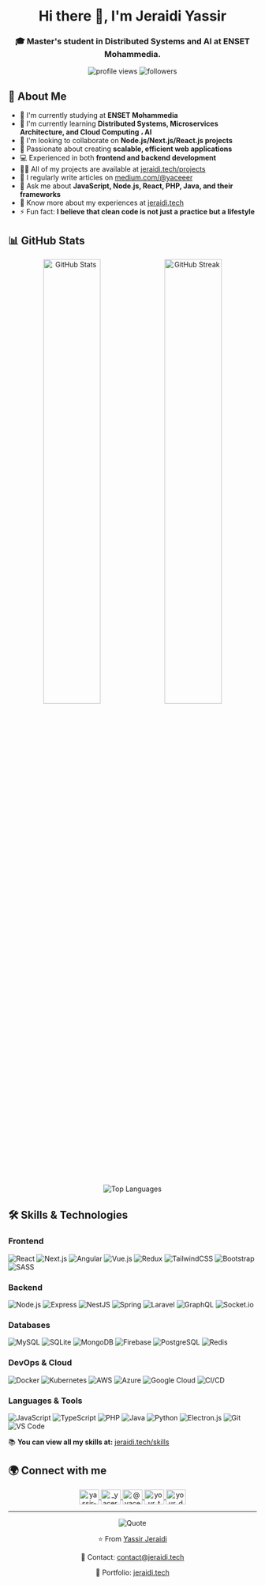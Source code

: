 <h1 align="center">Hi there 👋, I'm Jeraidi Yassir</h1>
<h3 align="center">🎓 Master's student in Distributed Systems and AI at ENSET Mohammedia.</h3>

<div align="center">
  <img src="https://komarev.com/ghpvc/?username=yassir-jeraidi&label=Profile%20views&color=0e75b6&style=flat" alt="profile views" />
  <img src="https://img.shields.io/github/followers/yassir-jeraidi?label=Followers&style=social" alt="followers" />
</div>

## 💫 About Me
- 🔭 I'm currently studying at **ENSET Mohammedia**
- 🌱 I'm currently learning **Distributed Systems, Microservices Architecture, and Cloud Computing ، AI**
- 👯 I'm looking to collaborate on **Node.js/Next.js/React.js projects**
- 🚀 Passionate about creating **scalable, efficient web applications**
- 💻 Experienced in both **frontend and backend development**
- 👨‍💻 All of my projects are available at [jeraidi.tech/projects](https://jeraidi.tech/projects)
- 📝 I regularly write articles on [medium.com/@yaceeer](https://medium.com/@yaceeer)
- 💬 Ask me about **JavaScript, Node.js, React, PHP, Java, and their frameworks**
- 📄 Know more about my experiences at [jeraidi.tech](https://jeraidi.tech)
- ⚡ Fun fact: **I believe that clean code is not just a practice but a lifestyle**

## 📊 GitHub Stats
<div align="center">
  <img src="https://github-readme-stats.vercel.app/api?username=yassir-jeraidi&show_icons=true&theme=radical" alt="GitHub Stats" width="48%" />
  <img src="https://github-readme-streak-stats.herokuapp.com/?user=yassir-jeraidi&theme=radical" alt="GitHub Streak" width="48%" />
</div>

<div align="center">
  <img src="https://github-readme-stats.vercel.app/api/top-langs/?username=yassir-jeraidi&layout=compact&theme=radical" alt="Top Languages" />
</div>

## 🛠️ Skills & Technologies

### Frontend
![React](https://img.shields.io/badge/-React-61DAFB?logo=react&logoColor=black&style=for-the-badge)
![Next.js](https://img.shields.io/badge/-Next.js-000000?logo=nextdotjs&logoColor=white&style=for-the-badge)
![Angular](https://img.shields.io/badge/-Angular-DD0031?logo=angular&logoColor=white&style=for-the-badge)
![Vue.js](https://img.shields.io/badge/-Vue.js-4FC08D?logo=vue.js&logoColor=white&style=for-the-badge)
![Redux](https://img.shields.io/badge/-Redux-764ABC?logo=redux&logoColor=white&style=for-the-badge)
![TailwindCSS](https://img.shields.io/badge/-TailwindCSS-06B6D4?logo=tailwindcss&logoColor=white&style=for-the-badge)
![Bootstrap](https://img.shields.io/badge/-Bootstrap-7952B3?logo=bootstrap&logoColor=white&style=for-the-badge)
![SASS](https://img.shields.io/badge/-SASS-CC6699?logo=sass&logoColor=white&style=for-the-badge)

### Backend
![Node.js](https://img.shields.io/badge/-Node.js-339933?logo=node.js&logoColor=white&style=for-the-badge)
![Express](https://img.shields.io/badge/-Express-000000?logo=express&logoColor=white&style=for-the-badge)
![NestJS](https://img.shields.io/badge/-NestJS-E0234E?logo=nestjs&logoColor=white&style=for-the-badge)
![Spring](https://img.shields.io/badge/-Spring-6DB33F?logo=spring&logoColor=white&style=for-the-badge)
![Laravel](https://img.shields.io/badge/-Laravel-FF2D20?logo=laravel&logoColor=white&style=for-the-badge)
![GraphQL](https://img.shields.io/badge/-GraphQL-E10098?logo=graphql&logoColor=white&style=for-the-badge)
![Socket.io](https://img.shields.io/badge/-Socket.io-010101?logo=socket.io&logoColor=white&style=for-the-badge)

### Databases
![MySQL](https://img.shields.io/badge/-MySQL-4479A1?logo=mysql&logoColor=white&style=for-the-badge)
![SQLite](https://img.shields.io/badge/-SQLite-003B57?logo=sqlite&logoColor=white&style=for-the-badge)
![MongoDB](https://img.shields.io/badge/-MongoDB-47A248?logo=mongodb&logoColor=white&style=for-the-badge)
![Firebase](https://img.shields.io/badge/-Firebase-FFCA28?logo=firebase&logoColor=black&style=for-the-badge)
![PostgreSQL](https://img.shields.io/badge/-PostgreSQL-336791?logo=postgresql&logoColor=white&style=for-the-badge)
![Redis](https://img.shields.io/badge/-Redis-DC382D?logo=redis&logoColor=white&style=for-the-badge)

### DevOps & Cloud
![Docker](https://img.shields.io/badge/-Docker-2496ED?logo=docker&logoColor=white&style=for-the-badge)
![Kubernetes](https://img.shields.io/badge/-Kubernetes-326CE5?logo=kubernetes&logoColor=white&style=for-the-badge)
![AWS](https://img.shields.io/badge/-AWS-232F3E?logo=amazon-aws&logoColor=white&style=for-the-badge)
![Azure](https://img.shields.io/badge/-Azure-0078D4?logo=microsoft-azure&logoColor=white&style=for-the-badge)
![Google Cloud](https://img.shields.io/badge/-Google_Cloud-4285F4?logo=google-cloud&logoColor=white&style=for-the-badge)
![CI/CD](https://img.shields.io/badge/-CI/CD-2088FF?logo=github-actions&logoColor=white&style=for-the-badge)

### Languages & Tools
![JavaScript](https://img.shields.io/badge/-JavaScript-F7DF1E?logo=javascript&logoColor=black&style=for-the-badge)
![TypeScript](https://img.shields.io/badge/-TypeScript-3178C6?logo=typescript&logoColor=white&style=for-the-badge)
![PHP](https://img.shields.io/badge/-PHP-777BB4?logo=php&logoColor=white&style=for-the-badge)
![Java](https://img.shields.io/badge/-Java-007396?logo=java&logoColor=white&style=for-the-badge)
![Python](https://img.shields.io/badge/-Python-3776AB?logo=python&logoColor=white&style=for-the-badge)
![Electron.js](https://img.shields.io/badge/-Electron-47848F?logo=electron&logoColor=white&style=for-the-badge)
![Git](https://img.shields.io/badge/-Git-F05032?logo=git&logoColor=white&style=for-the-badge)
![VS Code](https://img.shields.io/badge/-VS_Code-007ACC?logo=visual-studio-code&logoColor=white&style=for-the-badge)

📚 **You can view all my skills at:** [jeraidi.tech/skills](https://jeraidi.tech/skills)


## 🌍 Connect with me
<p align="center">
  <a href="https://linkedin.com/in/yassir-jeraidi" target="blank">
    <img align="center" src="https://raw.githubusercontent.com/rahuldkjain/github-profile-readme-generator/master/src/images/icons/Social/linked-in-alt.svg" alt="yassir-jeraidi" height="30" width="40" />
  </a>
  <a href="https://instagram.com/_yacer.exe_" target="blank">
    <img align="center" src="https://raw.githubusercontent.com/rahuldkjain/github-profile-readme-generator/master/src/images/icons/Social/instagram.svg" alt="_yacer.exe_" height="30" width="40" />
  </a>
  <a href="https://medium.com/@yaceeer" target="blank">
    <img align="center" src="https://raw.githubusercontent.com/rahuldkjain/github-profile-readme-generator/master/src/images/icons/Social/medium.svg" alt="@yaceeer" height="30" width="40" />
  </a>
  <a href="https://twitter.com/your_twitter_handle" target="blank">
    <img align="center" src="https://raw.githubusercontent.com/rahuldkjain/github-profile-readme-generator/master/src/images/icons/Social/twitter.svg" alt="your_twitter_handle" height="30" width="40" />
  </a>
  <a href="https://dev.to/your_dev_to_handle" target="blank">
    <img align="center" src="https://cdn.jsdelivr.net/npm/simple-icons@3.0.1/icons/dev-dot-to.svg" alt="your_dev_to_handle" height="30" width="40" />
  </a>
</p>

---

<div align="center">
  <img src="https://quotes-github-readme.vercel.app/api?type=horizontal&theme=radical" alt="Quote" />
</div>


<div align="center">
  <p>⭐️ From <a href="https://github.com/yassir-jeraidi">Yassir Jeraidi</a></p>
  <p>📧 Contact: <a href="mailto:yassir.jeraidi@gmail.com">contact@jeraidi.tech</a></p>
  <p>💼 Portfolio: <a href="https://jeraidi.tech">jeraidi.tech</a></p>
</div>
